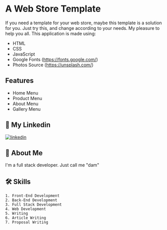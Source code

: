 # A Web Store Template

If you need a template for your web store, maybe this template is a solution for you. Just try this, and change according to your needs. My pleasure to help you all. This application is made using:
- HTML
- CSS
- JavaScript
- Google Fonts (https://fonts.google.com/)
- Photos Source (https://unsplash.com/)

## Features

- Home Menu
- Product Menu
- About Menu
- Gallery Menu

## 🔗 My Linkedin
[![linkedin](https://img.shields.io/badge/linkedin-0A66C2?style=for-the-badge&logo=linkedin&logoColor=white)](https://www.linkedin.com/in/pangeran-saddam-husain-2b5096207/)

## 🚀 About Me
I'm a full stack developer. Just call me "dam"
## 🛠 Skills
    1. Front-End Development
    2. Back-End Development
    3. Full Stack Development
    4. Web Development
    5. Writing
    6. Article Writing
    7. Proposal Writing


